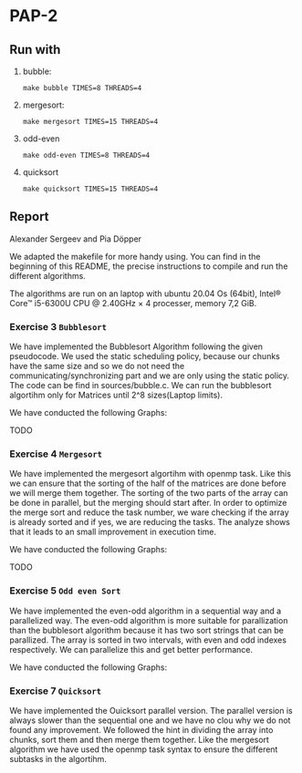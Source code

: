 # PAP-2

## Run with

1. bubble:
   ```shell
   make bubble TIMES=8 THREADS=4
   ```
2. mergesort:
   ```shell
   make mergesort TIMES=15 THREADS=4
   ```
3. odd-even
   ```shell
   make odd-even TIMES=8 THREADS=4
   ```
4. quicksort
   ```shell
   make quicksort TIMES=15 THREADS=4
   ```

## Report
Alexander Sergeev and Pia Döpper

We adapted the makefile for more handy using. You can find in the beginning of this README, the precise instructions to compile and run the different algorithms.

The algorithms are run on an laptop with ubuntu 20.04 Os (64bit), Intel® Core™ i5-6300U CPU @ 2.40GHz × 4 processer, memory 7,2 GiB. 

### Exercise 3 `Bubblesort`
We have implemented the Bubblesort Algorithm following the given pseudocode. We used the static scheduling policy, because our chunks have the same size and so we do not need the communicating/synchronizing part and we are only using the static policy. The code can be find in sources/bubble.c. We can run the bubblesort algortihm only for  Matrices until 2^8 sizes(Laptop limits). 

We have conducted the following Graphs: 

TODO

### Exercise 4 `Mergesort`
We have implemented the mergesort algortihm with openmp task. Like this we can ensure that the sorting of the half of the matrices are done before we will merge them together. The sorting of the two parts of the array can be done in parallel, but the merging should start after. In order to optimize the merge sort and reduce the task number, we ware checking if the array is already sorted and if yes, we are reducing the tasks. The analyze shows that it leads to an small improvement in execution time.

We have conducted the following Graphs: 

TODO

### Exercise 5 `Odd even Sort`
We have implemented the even-odd algorithm in a sequential way and a parallelized way. 
The even-odd algorithm is more suitable for parallization than the bubblesort algorithm because it has two sort strings that can be parallized. The array is sorted in two intervals, with even and odd indexes respectively. We can parallelize this and get better performance. 

We have conducted the following Graphs: 

### Exercise 7 `Quicksort`
We have implemented the Ouicksort parallel version. The parallel version is always slower than the sequential one and we have no clou why we do not found any improvement. We followed the hint in dividing the array into chunks, sort them and then merge them together. Like the mergesort algorithm we have used the openmp task syntax to ensure the different subtasks in the algortihm.


